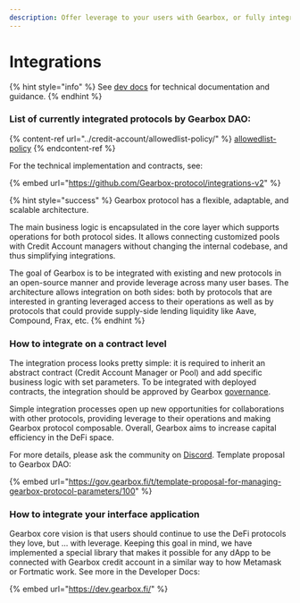 ```yaml
---
description: Offer leverage to your users with Gearbox, or fully integrate.
---
```


# Integrations

{% hint style="info" %}
See [dev docs](https://dev.gearbox.fi/) for technical documentation and guidance.
{% endhint %}

### List of currently integrated protocols by Gearbox DAO:

{% content-ref url="../credit-account/allowedlist-policy/" %}
[allowedlist-policy](../credit-account/allowedlist-policy/)
{% endcontent-ref %}

For the technical implementation and contracts, see:

{% embed url="https://github.com/Gearbox-protocol/integrations-v2" %}

{% hint style="success" %}
Gearbox protocol has a flexible, adaptable, and scalable architecture.&#x20;

The main business logic is encapsulated in the core layer which supports operations for both protocol sides. It allows connecting customized pools with Credit Account managers without changing the internal codebase, and thus simplifying integrations.

The goal of Gearbox is to be integrated with existing and new protocols in an open-source manner and provide leverage across many user bases. The architecture allows integration on both sides: both by protocols that are interested in granting leveraged access to their operations as well as by protocols that could provide supply-side lending liquidity like Aave, Compound, Frax, etc.
{% endhint %}

### How to integrate on a contract level

The integration process looks pretty simple: it is required to inherit an abstract contract (Credit Account Manager or Pool) and add specific business logic with set parameters. To be integrated with deployed contracts, the integration should be approved by Gearbox [governance](../../governance/setup/).

Simple integration processes open up new opportunities for collaborations with other protocols, providing leverage to their operations and making Gearbox protocol composable. Overall, Gearbox aims to increase capital efficiency in the DeFi space.&#x20;

For more details, please ask the community on [Discord](https://discord.gg/JZgvmaenwn). Template proposal to Gearbox DAO:

{% embed url="https://gov.gearbox.fi/t/template-proposal-for-managing-gearbox-protocol-parameters/100" %}

### How to integrate your interface application

Gearbox core vision is that users should continue to use the DeFi protocols they love, but ... with leverage. Keeping this goal in mind, we have implemented a special library that makes it possible for any dApp to be connected with Gearbox credit account in a similar way to how Metamask or Fortmatic work. See more in the Developer Docs:

{% embed url="https://dev.gearbox.fi/" %}
